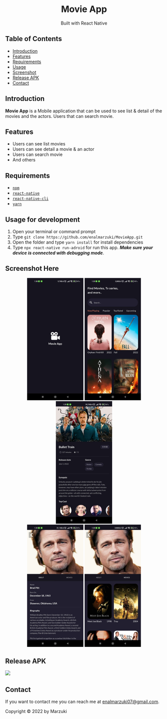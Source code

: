 <h1 align="center">Movie App</h1>

<p align="center">
  Built with React Native
</p>

## Table of Contents

- [Introduction](#introduction)
- [Features](#features)
- [Requirements](#requirements)
- [Usage](#usage-for-development)
- [Screenshot](#screenshot)
- [Release APK](#release-apk)
- [Contact](#contact)

## Introduction

<b>Movie App</b> is a Mobile application that can be used to see list & detail of the movies and the actors. Users that can search movie.

## Features

- Users can see list movies
- Users can see detail a movie & an actor
- Users can search movie
- And others

## Requirements

- [`npm`](https://www.npmjs.com/get-npm)
- [`react-native`](https://facebook.github.io/react-native/docs/getting-started)
- [`react-native-cli`](https://facebook.github.io/react-native/docs/getting-started)
- [`yarn`](https://classic.yarnpkg.com/lang/en/docs/install/#windows-stable)

## Usage for development

1. Open your terminal or command prompt
2. Type `git clone https://github.com/enalmarzuki/MovieApp.git`
3. Open the folder and type `yarn install` for install dependencies
4. Type `npx react-native run-adroid` for run this app. **_Make sure your device is connected with debugging mode_**.

## Screenshot Here

<div align="center">
    <img width="180" src="./screenshots/splashscreen.jpeg">   
    <img width="180" src="./screenshots/home.jpeg">
      <img width="180" src="./screenshots/movie-detail.jpeg">   
</div>
<div align="center">
    <img width="180" src="./screenshots/cast-detail.jpeg">
    <img width="180" src="./screenshots/cast-movies.jpeg">
</div>

## Release APK

<a href="https://bit.ly/3T95YxO" target="_blank">
  <img src="https://img.shields.io/badge/Download%20on%20the-Google%20Drive-blue.svg?style=popout&logo=google-drive"/>
</a>

## Contact

If you want to contact me you can reach me at <enalmarzuki07@gmail.com>.

Copyright © 2022 by Marzuki
